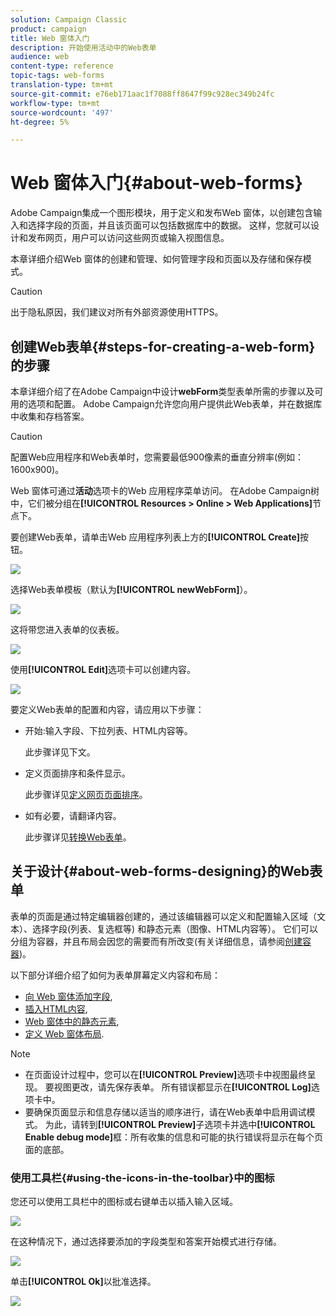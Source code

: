 ```yaml
---
solution: Campaign Classic
product: campaign
title: Web 窗体入门
description: 开始使用活动中的Web表单
audience: web
content-type: reference
topic-tags: web-forms
translation-type: tm+mt
source-git-commit: e76eb171aac1f7088ff8647f99c928ec349b24fc
workflow-type: tm+mt
source-wordcount: '497'
ht-degree: 5%

---
```



# Web 窗体入门{#about-web-forms}

Adobe Campaign集成一个图形模块，用于定义和发布Web 窗体，以创建包含输入和选择字段的页面，并且该页面可以包括数据库中的数据。 这样，您就可以设计和发布网页，用户可以访问这些网页或输入视图信息。

本章详细介绍Web 窗体的创建和管理、如何管理字段和页面以及存储和保存模式。

>[!CAUTION]
>
>出于隐私原因，我们建议对所有外部资源使用HTTPS。

## 创建Web表单{#steps-for-creating-a-web-form}的步骤

本章详细介绍了在Adobe Campaign中设计&#x200B;**webForm**&#x200B;类型表单所需的步骤以及可用的选项和配置。 Adobe Campaign允许您向用户提供此Web表单，并在数据库中收集和存档答案。

>[!CAUTION]
>
>配置Web应用程序和Web表单时，您需要最低900像素的垂直分辨率(例如：1600x900)。

Web 窗体可通过&#x200B;**活动**&#x200B;选项卡的Web 应用程序菜单访问。 在Adobe Campaign树中，它们被分组在&#x200B;**[!UICONTROL Resources > Online > Web Applications]**&#x200B;节点下。

要创建Web表单，请单击Web 应用程序列表上方的&#x200B;**[!UICONTROL Create]**&#x200B;按钮。

![](assets/webapp_create_new.png)

选择Web表单模板（默认为&#x200B;**[!UICONTROL newWebForm]**）。

![](assets/s_ncs_admin_survey_select_template.png)

这将带您进入表单的仪表板。

![](assets/webapp_empty_dashboard.png)

使用&#x200B;**[!UICONTROL Edit]**&#x200B;选项卡可以创建内容。

![](assets/webapp_edit_tab.png)

要定义Web表单的配置和内容，请应用以下步骤：

* 开始:输入字段、下拉列表、HTML内容等。

   此步骤详见下文。

* 定义页面排序和条件显示。

   此步骤详见[定义网页页面排序](../../web/using/defining-web-forms-page-sequencing.md)。

* 如有必要，请翻译内容。

   此步骤详见[转换Web表单](../../web/using/translating-a-web-form.md)。

## 关于设计{#about-web-forms-designing}的Web表单

表单的页面是通过特定编辑器创建的，通过该编辑器可以定义和配置输入区域（文本）、选择字段(列表、复选框等) 和静态元素（图像、HTML内容等）。 它们可以分组为容器，并且布局会因您的需要而有所改变(有关详细信息，请参阅[创建容器](../../web/using/defining-web-forms-layout.md#creating-containers))。

以下部分详细介绍了如何为表单屏幕定义内容和布局：

* [向 Web 窗体添加字段](../../web/using/adding-fields-to-a-web-form.md),
* [插入HTML内容](../../web/using/static-elements-in-a-web-form.md#inserting-html-content),
* [Web 窗体中的静态元素](../../web/using/static-elements-in-a-web-form.md),
* [定义 Web 窗体布局](../../web/using/defining-web-forms-layout.md).

>[!NOTE]
>
>* 在页面设计过程中，您可以在&#x200B;**[!UICONTROL Preview]**&#x200B;选项卡中视图最终呈现。 要视图更改，请先保存表单。 所有错误都显示在&#x200B;**[!UICONTROL Log]**&#x200B;选项卡中。
>* 要确保页面显示和信息存储以适当的顺序进行，请在Web表单中启用调试模式。 为此，请转到&#x200B;**[!UICONTROL Preview]**&#x200B;子选项卡并选中&#x200B;**[!UICONTROL Enable debug mode]**&#x200B;框：所有收集的信息和可能的执行错误将显示在每个页面的底部。

>



### 使用工具栏{#using-the-icons-in-the-toolbar}中的图标

您还可以使用工具栏中的图标或右键单击以插入输入区域。

![](assets/s_ncs_admin_webform_add_selection.png)

在这种情况下，通过选择要添加的字段类型和答案开始模式进行存储。

![](assets/s_ncs_admin_webform_select_storage.png)

单击&#x200B;**[!UICONTROL Ok]**&#x200B;以批准选择。

![](assets/s_ncs_admin_webform_confirm_storage.png)

